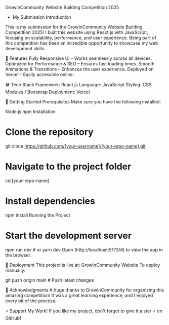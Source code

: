 GrowInCommunity Website Building Competition 2025 
- My Submission Introduction 

This is my submission for the GrowInCommunity Website Building Competition 2025! I built this website using React.js with JavaScript, focusing on scalability, performance, and user experience. Being part of this competition has been an incredible opportunity to showcase my web development skills.

🌟 Features
Fully Responsive UI – Works seamlessly across all devices.
Optimized for Performance & SEO – Ensures fast loading times.
Smooth Animations & Transitions – Enhances the user experience.
Deployed on Vercel – Easily accessible online.

🛠️ Tech Stack
Framework: React.js
Language: JavaScript
Styling: CSS Modules / Bootstrap
Deployment: Vercel

🚀 Getting Started
Prerequisites
Make sure you have the following installed:

Node.js 
npm 
Installation
# Clone the repository
git clone https://github.com/[your-username]/[your-repo-name].git

# Navigate to the project folder
cd [your-repo-name]

# Install dependencies
npm install 
Running the Project
# Start the development server
npm run dev  # or yarn dev
Open (http://localhost:5173/#) to view the app in the browser.

 

📌 Deployment
This project is live at: GrowInCommunity Website To deploy manually:

git push origin main  # Push latest changes


🎉 Acknowledgments
A huge thanks to GrowInCommunity for organizing this amazing competition! It was a great learning experience, and I enjoyed every bit of the process.

⭐ Support My Work!
If you like my project, don't forget to give it a star ⭐ on GitHub!